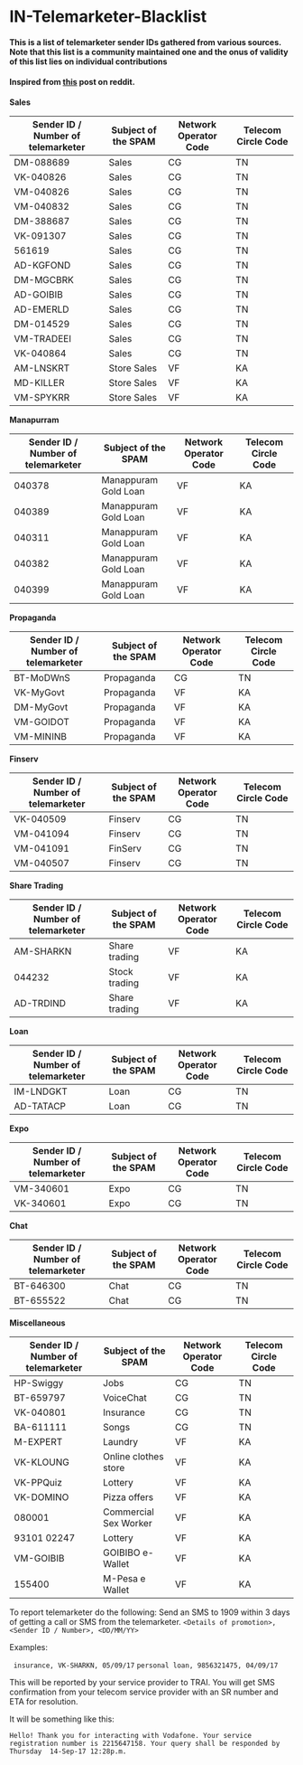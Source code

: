 # IN-Telemarketer-Blacklist
#### This is a list of telemarketer sender IDs gathered from various sources. Note that this list is a community maintained one and the onus of validity of this list lies on individual contributions

#### Inspired from [this](https://www.reddit.com/r/india/comments/6zd44e/blacklist_of_telemarketers/) post on reddit.

**Sales**

Sender ID / Number of telemarketer | Subject of the SPAM | Network Operator Code | Telecom Circle Code
-----------------------------------|---------------------|-----------------------|--------------------
DM-088689 | Sales | CG | TN
VK-040826 | Sales | CG | TN
VM-040826 | Sales | CG | TN
VM-040832 | Sales | CG | TN
DM-388687 | Sales | CG | TN
VK-091307 | Sales | CG | TN
561619 | Sales | CG | TN
AD-KGFOND | Sales | CG | TN
DM-MGCBRK | Sales | CG | TN
AD-GOIBIB | Sales | CG | TN
AD-EMERLD | Sales | CG | TN
DM-014529 | Sales | CG | TN
VM-TRADEEI | Sales | CG | TN
VK-040864 | Sales | CG | TN
AM-LNSKRT | Store Sales | VF | KA
MD-KILLER | Store Sales | VF | KA
VM-SPYKRR | Store Sales | VF | KA

**Manapurram**

Sender ID / Number of telemarketer | Subject of the SPAM | Network Operator Code | Telecom Circle Code
-----------------------------------|---------------------|-----------------------|--------------------
040378 | Manappuram Gold Loan | VF | KA
040389 | Manappuram Gold Loan | VF | KA
040311 | Manappuram Gold Loan | VF | KA
040382 | Manappuram Gold Loan | VF | KA
040399 | Manappuram Gold Loan | VF | KA

**Propaganda**

Sender ID / Number of telemarketer | Subject of the SPAM | Network Operator Code | Telecom Circle Code
-----------------------------------|---------------------|-----------------------|--------------------
BT-MoDWnS | Propaganda | CG | TN
VK-MyGovt | Propaganda | VF | KA
DM-MyGovt | Propaganda | VF | KA
VM-GOIDOT | Propaganda | VF | KA
VM-MININB | Propaganda | VF | KA

**Finserv**

Sender ID / Number of telemarketer | Subject of the SPAM | Network Operator Code | Telecom Circle Code
-----------------------------------|---------------------|-----------------------|--------------------
VK-040509 | Finserv | CG | TN
VM-041094 | Finserv | CG | TN
VM-041091 | FinServ | CG | TN
VM-040507 | Finserv | CG | TN

**Share Trading**

Sender ID / Number of telemarketer | Subject of the SPAM | Network Operator Code | Telecom Circle Code
-----------------------------------|---------------------|-----------------------|--------------------
AM-SHARKN | Share trading | VF | KA
044232 | Stock trading | VF | KA
AD-TRDIND | Share trading | VF | KA

**Loan**

Sender ID / Number of telemarketer | Subject of the SPAM | Network Operator Code | Telecom Circle Code
-----------------------------------|---------------------|-----------------------|--------------------
IM-LNDGKT | Loan | CG | TN
AD-TATACP | Loan | CG | TN

**Expo**

Sender ID / Number of telemarketer | Subject of the SPAM | Network Operator Code | Telecom Circle Code
-----------------------------------|---------------------|-----------------------|--------------------
VM-340601 | Expo | CG | TN
VK-340601 | Expo | CG | TN

**Chat**

Sender ID / Number of telemarketer | Subject of the SPAM | Network Operator Code | Telecom Circle Code
-----------------------------------|---------------------|-----------------------|--------------------
BT-646300 | Chat | CG | TN
BT-655522 | Chat | CG | TN

**Miscellaneous**

Sender ID / Number of telemarketer | Subject of the SPAM | Network Operator Code | Telecom Circle Code
-----------------------------------|---------------------|-----------------------|--------------------
HP-Swiggy | Jobs | CG | TN
BT-659797 | VoiceChat | CG | TN
VK-040801 | Insurance | CG | TN
BA-611111 | Songs | CG | TN
M-EXPERT | Laundry | VF | KA
VK-KLOUNG | Online clothes store | VF | KA
VK-PPQuiz | Lottery | VF | KA
VK-DOMINO | Pizza offers | VF | KA
080001 | Commercial Sex Worker | VF | KA
93101 02247 | Lottery | VF | KA
VM-GOIBIB | GOIBIBO e-Wallet | VF | KA
155400 | M-Pesa e Wallet | VF | KA

To report telemarketer do the following:
Send an SMS to 1909 within 3 days of getting a call or SMS from the telemarketer.
```<Details of promotion>, <Sender ID / Number>, <DD/MM/YY>```

Examples:

``` insurance, VK-SHARKN, 05/09/17```
```personal loan, 9856321475, 04/09/17 ```

This will be reported by your service provider to TRAI. You will get SMS confirmation from your telecom service provider with an SR number and ETA for resolution.

It will be something like this:

```Hello! Thank you for interacting with Vodafone. Your service registration number is 2215647158. Your query shall be responded by Thursday  14-Sep-17 12:28p.m.```

